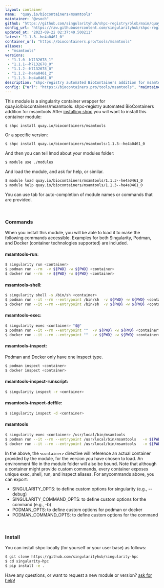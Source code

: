 ```yaml
---
layout: container
name:  "quay.io/biocontainers/msamtools"
maintainer: "@vsoch"
github: "https://github.com/singularityhub/shpc-registry/blob/main/quay.io/biocontainers/msamtools/container.yaml"
config_url: "https://raw.githubusercontent.com/singularityhub/shpc-registry/main/quay.io/biocontainers/msamtools/container.yaml"
updated_at: "2023-09-22 02:37:49.500211"
latest: "1.1.3--he4a0461_0"
container_url: "https://biocontainers.pro/tools/msamtools"
aliases:
 - "msamtools"
versions:
 - "1.1.0--h7132678_1"
 - "1.1.1--h7132678_0"
 - "1.1.2--h7132678_0"
 - "1.1.2--he4a0461_2"
 - "1.1.3--he4a0461_0"
description: "shpc-registry automated BioContainers addition for msamtools"
config: {"url": "https://biocontainers.pro/tools/msamtools", "maintainer": "@vsoch", "description": "shpc-registry automated BioContainers addition for msamtools", "latest": {"1.1.3--he4a0461_0": "sha256:e2adcb4f1c1cbfbf93eebe995d5abe5dc1a9e59f1074f143231856982a2da50c"}, "tags": {"1.1.0--h7132678_1": "sha256:8e1d08bc288c309dcc266e7817d4a8342e0f2aa3b551a8c7949ea22c8337b1ea", "1.1.1--h7132678_0": "sha256:2c5b0bbd00d429c175a08f7842e972be4a3345df0e689514096bb8b47993d6b2", "1.1.2--h7132678_0": "sha256:ab28759fe8fc09ddbbf897e50abe639928785a76f2053e9f9da3e025786db8d5", "1.1.2--he4a0461_2": "sha256:6055f6b0372323dbde8696444a1d88ad6d96731d8e58429471d8ca5bb7d39e08", "1.1.3--he4a0461_0": "sha256:e2adcb4f1c1cbfbf93eebe995d5abe5dc1a9e59f1074f143231856982a2da50c"}, "docker": "quay.io/biocontainers/msamtools", "aliases": {"msamtools": "/usr/local/bin/msamtools"}}
---
```


This module is a singularity container wrapper for quay.io/biocontainers/msamtools.
shpc-registry automated BioContainers addition for msamtools
After [installing shpc](#install) you will want to install this container module:


```bash
$ shpc install quay.io/biocontainers/msamtools
```

Or a specific version:

```bash
$ shpc install quay.io/biocontainers/msamtools:1.1.3--he4a0461_0
```

And then you can tell lmod about your modules folder:

```bash
$ module use ./modules
```

And load the module, and ask for help, or similar.

```bash
$ module load quay.io/biocontainers/msamtools/1.1.3--he4a0461_0
$ module help quay.io/biocontainers/msamtools/1.1.3--he4a0461_0
```

You can use tab for auto-completion of module names or commands that are provided.

<br>

### Commands

When you install this module, you will be able to load it to make the following commands accessible.
Examples for both Singularity, Podman, and Docker (container technologies supported) are included.

#### msamtools-run:

```bash
$ singularity run <container>
$ podman run --rm  -v ${PWD} -w ${PWD} <container>
$ docker run --rm  -v ${PWD} -w ${PWD} <container>
```

#### msamtools-shell:

```bash
$ singularity shell -s /bin/sh <container>
$ podman run --it --rm --entrypoint /bin/sh  -v ${PWD} -w ${PWD} <container>
$ docker run --it --rm --entrypoint /bin/sh  -v ${PWD} -w ${PWD} <container>
```

#### msamtools-exec:

```bash
$ singularity exec <container> "$@"
$ podman run --it --rm --entrypoint ""  -v ${PWD} -w ${PWD} <container> "$@"
$ docker run --it --rm --entrypoint ""  -v ${PWD} -w ${PWD} <container> "$@"
```

#### msamtools-inspect:

Podman and Docker only have one inspect type.

```bash
$ podman inspect <container>
$ docker inspect <container>
```

#### msamtools-inspect-runscript:

```bash
$ singularity inspect -r <container>
```

#### msamtools-inspect-deffile:

```bash
$ singularity inspect -d <container>
```


#### msamtools

```bash
$ singularity exec <container> /usr/local/bin/msamtools
$ podman run --it --rm --entrypoint /usr/local/bin/msamtools   -v ${PWD} -w ${PWD} <container> -c " $@"
$ docker run --it --rm --entrypoint /usr/local/bin/msamtools   -v ${PWD} -w ${PWD} <container> -c " $@"
```



In the above, the `<container>` directive will reference an actual container provided
by the module, for the version you have chosen to load. An environment file in the
module folder will also be bound. Note that although a container
might provide custom commands, every container exposes unique exec, shell, run, and
inspect aliases. For anycommands above, you can export:

 - SINGULARITY_OPTS: to define custom options for singularity (e.g., --debug)
 - SINGULARITY_COMMAND_OPTS: to define custom options for the command (e.g., -b)
 - PODMAN_OPTS: to define custom options for podman or docker
 - PODMAN_COMMAND_OPTS: to define custom options for the command

<br>

### Install

You can install shpc locally (for yourself or your user base) as follows:

```bash
$ git clone https://github.com/singularityhub/singularity-hpc
$ cd singularity-hpc
$ pip install -e .
```

Have any questions, or want to request a new module or version? [ask for help!](https://github.com/singularityhub/singularity-hpc/issues)